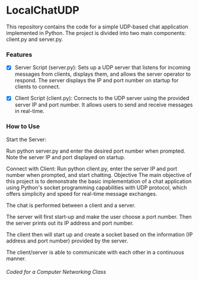 # LocalChatUDP

This repository contains the code for a simple UDP-based chat application implemented in Python. The project is divided into two main components: client.py and server.py.

### Features
- [x] Server Script (server.py): Sets up a UDP server that listens for incoming messages from clients, displays them, and allows the server operator to respond. The server displays the IP and port number on startup for clients to connect.

- [x] Client Script (client.py): Connects to the UDP server using the provided server IP and port number. It allows users to send and receive messages in real-time.

### How to Use
Start the Server:

Run python server.py and enter the desired port number when prompted.
Note the server IP and port displayed on startup.

Connect with Client:
Run python client.py, enter the server IP and port number when prompted, and start chatting.
Objective
The main objective of this project is to demonstrate the basic implementation of a chat application using Python's socket programming capabilities with UDP protocol, which offers simplicity and speed for real-time message exchanges.

The chat is performed between a client and a server.

The server will first start-up and make the user choose a port number. Then the server prints out its IP address and port number.

The client then will start up and create a socket based on the information (IP address and port number) provided by the server.

The client/server is able to communicate with each other in a continuous manner.

###### Coded for a Computer Networking Class

